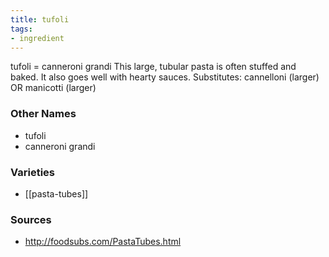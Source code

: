 ```yaml
---
title: tufoli
tags:
- ingredient
---
```

tufoli = canneroni grandi This large, tubular pasta is often stuffed and baked. It also goes well with hearty sauces. Substitutes: cannelloni (larger) OR manicotti (larger)

### Other Names

* tufoli
* canneroni grandi

### Varieties

* [[pasta-tubes]]

### Sources
* http://foodsubs.com/PastaTubes.html
